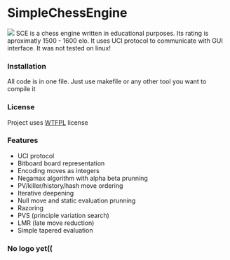 # SimpleChessEngine
![](https://pandao.github.io/editor.md/images/logos/editormd-logo-180x180.png)
SCE is a chess engine written in educational purposes. Its rating is aproximatly 1500 - 1600 elo. It uses UCI protocol to communicate with GUI interface. It was not tested on linux!
### Installation
All code is in one file. Just use makefile or any other tool you want to compile it
### License
Project uses [WTFPL](http://www.wtfpl.net/) license
### Features
- UCI protocol
- Bitboard board representation
- Encoding moves as integers
- Negamax algorithm with alpha beta prunning
- PV/killer/history/hash move ordering
- Iterative deepening
- Null move and static evaluation prunning 
- Razoring
- PVS (principle variation search)
- LMR (late move reduction)
- Simple tapered evaluation

### No logo yet((
